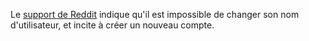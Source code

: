 Le [support de Reddit](https://www.reddithelp.com/en/categories/using-reddit/your-reddit-account/it-possible-change-my-username)
indique qu'il est impossible de changer son nom d'utilisateur, et incite à
créer un nouveau compte.
